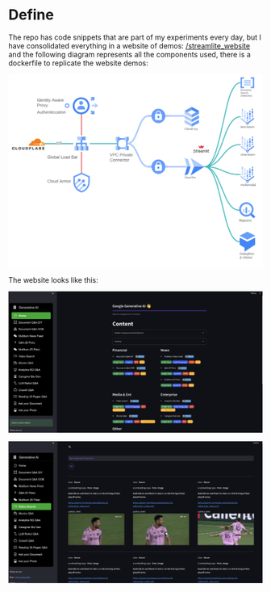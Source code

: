 # Define

The repo has code snippets that are part of my experiments every day, but I have consolidated everything in a website of demos: [/streamlite_website](./streamlit_website/) and the following diagram 
represents all the components used, there is a dockerfile to replicate the website demos:

![Diagram](streamlit_website/images/genai_demos.png)

The website looks like this:

![Website](streamlit_website/images/web-1.png)

![Website](streamlit_website/images/web-2.png)